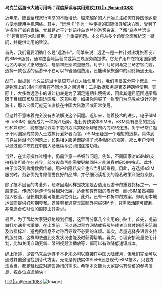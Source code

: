 **乌克兰远游卡大陆可用吗？深度解读与实用建议[[TG💪+ @esim1088](https://t.me/s/esim1088)]**

近年来，随着全球旅行需求的不断增长，越来越多的人开始关注如何在异国他乡更方便地使用手机网络。其中，“远游卡”作为一种便捷的国际漫游解决方案，受到了许多旅行者的青睐。尤其是对于计划前往乌克兰的游客来说，了解“乌克兰远游卡”是否能在大陆使用，无疑是一个重要问题。本文将从多个角度全面解析这一疑问，并提供实用的建议。

首先，我们需要明确什么是“远游卡”。简单来说，远游卡是一种针对出境旅客设计的SIM卡服务，通常由当地运营商或第三方服务商提供。它允许用户在特定国家或地区内享受优惠的通话、短信和数据流量服务。对于计划访问乌克兰的游客而言，选择一款合适的远游卡不仅可以节省通信费用，还能确保旅途中的网络畅通无阻。

然而，当提到“乌克兰远游卡是否可以在大陆使用”时，我们需要区分两个概念：一是物理上的SIM卡能否在不同地区之间通用；二是数据服务是否支持跨境使用。实际上，大多数远游卡的设计初衷是为了满足短期出境需求，因此其适用范围通常局限于目标国家及其周边区域。这意味着，如果你购买了一张专门为乌克兰设计的远游卡，那么它很可能无法直接在中国大陆激活或正常使用。

但这并不意味着完全没有办法解决这个问题。近年来，随着技术的进步，电子SIM卡（eSIM）逐渐成为一种新兴趋势。相比传统实体SIM卡，eSIM具有更高的灵活性和兼容性，能够通过云端下载的方式实现全球范围内的网络连接。对于经常往返于不同国家的商务人士或旅行爱好者而言，eSIM无疑是一个理想的选择。具体到乌克兰远游卡的问题上，如果相关服务商提供了eSIM版本的服务，那么用户便可以通过这种方式在中国大陆继续享受网络连接功能。

当然，在实际操作过程中，仍需注意一些细节问题。例如，不同国家对eSIM的支持程度可能存在差异，部分设备可能需要更新固件才能兼容新的SIM格式。此外，由于涉及到跨境数据传输，用户的隐私安全也应当引起重视。因此，在选择eSIM服务时，务必优先考虑信誉良好的品牌，并仔细阅读相关的隐私政策和服务条款。

除了技术层面的考量外，经济因素同样是决定是否选用远游卡的重要指标之一。一般来说，传统的远游卡价格相对低廉，适合预算有限的旅行者；而eSIM虽然初期投入较高，但长期来看可能更具性价比。此外，还有一种折中的方案，即利用本地运营商提供的短期套餐。这类套餐通常无需额外购买SIM卡，只需激活即可使用，非常适合临时性的国际出行需求。

最后，为了帮助大家更好地规划行程，这里再分享几个实用的小贴士。首先，提前做好功课非常重要。在出发前，可以通过官方网站或客服热线咨询具体的适用范围及收费标准，避免因信息不对称而导致不必要的麻烦。其次，尽量选择多语言支持的服务商，这样即使遇到突发状况也能及时获得帮助。再次，合理安排流量使用计划，比如关闭自动更新、限制视频流播放等，都可以有效降低通讯成本。

综上所述，尽管乌克兰远游卡本身未必可以直接在中国大陆使用，但我们完全可以通过其他途径找到替代方案。无论是传统实体SIM卡还是现代eSIM技术，只要方法得当，都能轻松应对跨国通讯的需求。希望本文能为大家提供有价值的参考信息，祝各位旅途愉快！

[[TG💪+ @esim1088](https://t.me/s/esim1088) ![Image](https://i.postimg.cc/4NQfJmqS/Snipaste-2025-05-13-00-14-12.png)]
